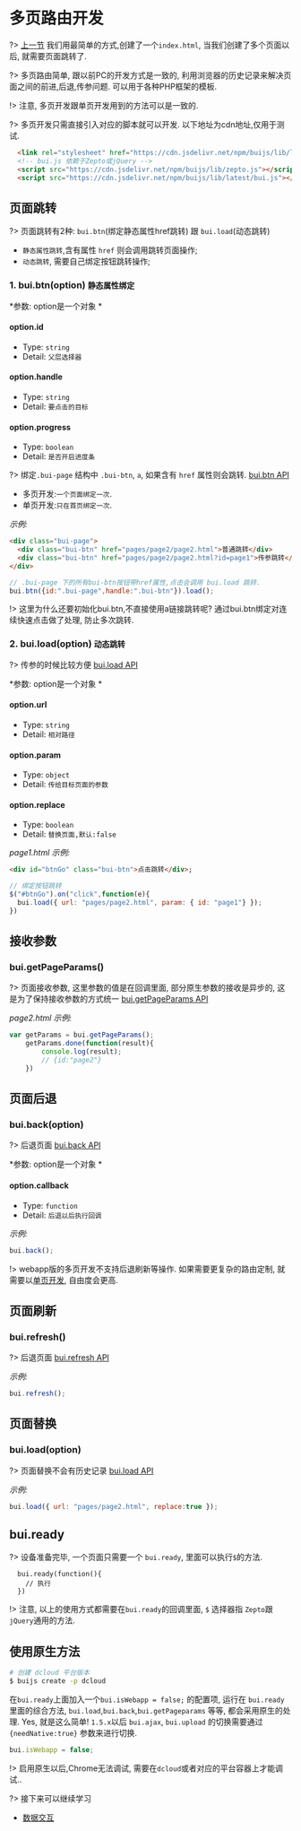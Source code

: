 # 多页路由开发

?> [上一节](chapter1/quickstart) 我们用最简单的方式,创建了一个`index.html`, 当我们创建了多个页面以后, 就需要页面跳转了. 

?> 多页路由简单, 跟以前PC的开发方式是一致的, 利用浏览器的历史记录来解决页面之间的前进,后退,传参问题. 可以用于各种PHP框架的模板.

!> 注意, 多页开发跟单页开发用到的方法可以是一致的. 

?> 多页开发只需直接引入对应的脚本就可以开发. 以下地址为cdn地址,仅用于测试.

```html
  <link rel="stylesheet" href="https://cdn.jsdelivr.net/npm/buijs/lib/latest/bui.css" />
  <!-- bui.js 依赖于Zepto或jQuery -->
  <script src="https://cdn.jsdelivr.net/npm/buijs/lib/zepto.js"></script>
  <script src="https://cdn.jsdelivr.net/npm/buijs/lib/latest/bui.js"></script>
```

## 页面跳转

?> 页面跳转有2种: `bui.btn`(绑定静态属性href跳转) 跟 `bui.load`(动态跳转)
- `静态属性跳转`,含有属性 `href` 则会调用跳转页面操作;
- `动态跳转`, 需要自己绑定按钮跳转操作;

### 1. bui.btn(option) `静态属性绑定`  

*参数: option是一个对象 *

#### option.id
- Type: `string`
- Detail: `父层选择器`

#### option.handle
- Type: `string`
- Detail: `要点击的目标`

#### option.progress
- Type: `boolean`
- Detail: `是否开启进度条`

?> 绑定`.bui-page` 结构中 `.bui-btn`, `a`, 如果含有 `href` 属性则会跳转. <a href="http://www.easybui.com/demo/api/classes/bui.load.html" target="_blank">bui.btn API</a>
- 多页开发:`一个页面绑定一次`.  
- 单页开发:`只在首页绑定一次`.  

*示例:*

```html
<div class="bui-page">
  <div class="bui-btn" href="pages/page2/page2.html">普通跳转</div>
  <div class="bui-btn" href="pages/page2/page2.html?id=page1">传参跳转</div>
</div>
```
```js
// .bui-page 下的所有bui-btn按钮带href属性,点击会调用 bui.load 跳转.
bui.btn({id:".bui-page",handle:".bui-btn"}).load();

```
!> 这里为什么还要初始化bui.btn,不直接使用a链接跳转呢? 通过bui.btn绑定对连续快速点击做了处理, 防止多次跳转.

### 2. bui.load(option) `动态跳转`
?> 传参的时候比较方便 <a href="http://www.easybui.com/demo/api/classes/bui.load.html?id=123" target="_blank">bui.load API</a>

*参数: option是一个对象 *

#### option.url
- Type: `string`
- Detail: `相对路径`

#### option.param
- Type: `object`
- Detail: `传给目标页面的参数`

#### option.replace
- Type: `boolean`
- Detail: `替换页面,默认:false`

*page1.html 示例:*

```html
<div id="btnGo" class="bui-btn">点击跳转</div>;
```
```js
// 绑定按钮跳转
$("#btnGo").on("click",function(e){
  bui.load({ url: "pages/page2.html", param: { id: "page1"} });
})
```

## 接收参数  

### bui.getPageParams() 

?> 页面接收参数, 这里参数的值是在回调里面, 部分原生参数的接收是异步的, 这是为了保持接收参数的方式统一 <a href="http://www.easybui.com/demo/api/classes/bui.getPageParams.html" target="_blank">bui.getPageParams API</a>

*page2.html 示例:*

```js
var getParams = bui.getPageParams();
    getParams.done(function(result){
        console.log(result);
        // {id:"page2"}
    })
```

## 页面后退

### bui.back(option)

?> 后退页面 <a href="http://www.easybui.com/demo/api/classes/bui.back.html" target="_blank">bui.back API</a>

*参数: option是一个对象 *

#### option.callback
- Type: `function`
- Detail: `后退以后执行回调`

*示例:*

```js
bui.back();
```

!> webapp版的多页开发不支持后退刷新等操作. 如果需要更复杂的路由定制, 就需要以[单页开发](chapter2/router), 自由度会更高.


## 页面刷新
### bui.refresh()

?> 后退页面 <a href="http://www.easybui.com/demo/api/classes/bui.refresh.html" target="_blank">bui.refresh API</a>

*示例:*

```js
bui.refresh();
```

## 页面替换
### bui.load(option)

?> 页面替换不会有历史记录 <a href="http://www.easybui.com/demo/api/classes/bui.load.html" target="_blank">bui.load API</a>

*示例:*

```js
bui.load({ url: "pages/page2.html", replace:true });
```


## bui.ready
?> 设备准备完毕, 一个页面只需要一个 `bui.ready`, 里面可以执行`$`的方法.
```
  bui.ready(function(){
    // 执行
  })
```
!> 注意, 以上的使用方式都需要在`bui.ready`的回调里面, `$` 选择器指 `Zepto`跟`jQuery`通用的方法.

## 使用原生方法

```bash
# 创建 dcloud 平台版本
$ buijs create -p dcloud
```
在`bui.ready`上面加入一个`bui.isWebapp = false;` 的配置项, 运行在 `bui.ready` 里面的综合方法, `bui.load`,`bui.back`,`bui.getPageparams` 等等, 都会采用原生的处理. Yes, 就是这么简单! `1.5.x`以后 `bui.ajax`, `bui.upload` 的切换需要通过 `{needNative:true}` 参数来进行切换.

```js
bui.isWebapp = false;

```

!> 启用原生以后,Chrome无法调试, 需要在`dcloud`或者对应的平台容器上才能调试..


?> 接下来可以继续学习

- [数据交互](chapter1/request)
